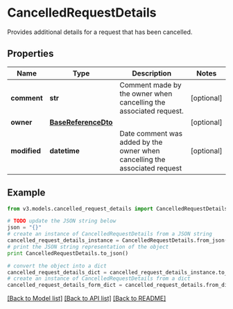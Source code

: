 # CancelledRequestDetails

Provides additional details for a request that has been cancelled.

## Properties
Name | Type | Description | Notes
------------ | ------------- | ------------- | -------------
**comment** | **str** | Comment made by the owner when cancelling the associated request. | [optional] 
**owner** | [**BaseReferenceDto**](BaseReferenceDto.md) |  | [optional] 
**modified** | **datetime** | Date comment was added by the owner when cancelling the associated request | [optional] 

## Example

```python
from v3.models.cancelled_request_details import CancelledRequestDetails

# TODO update the JSON string below
json = "{}"
# create an instance of CancelledRequestDetails from a JSON string
cancelled_request_details_instance = CancelledRequestDetails.from_json(json)
# print the JSON string representation of the object
print CancelledRequestDetails.to_json()

# convert the object into a dict
cancelled_request_details_dict = cancelled_request_details_instance.to_dict()
# create an instance of CancelledRequestDetails from a dict
cancelled_request_details_form_dict = cancelled_request_details.from_dict(cancelled_request_details_dict)
```
[[Back to Model list]](../README.md#documentation-for-models) [[Back to API list]](../README.md#documentation-for-api-endpoints) [[Back to README]](../README.md)


